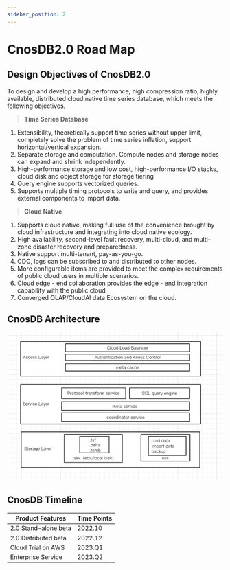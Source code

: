 ```yaml
---
sidebar_position: 2
---
```


# CnosDB2.0 Road Map

## **Design Objectives of CnosDB2.0**

To design and develop a high performance, high compression ratio, highly available, distributed cloud native time series
database, which meets the following objectives.

> **Time Series Database**

1. Extensibility, theoretically support time series without upper limit, completely solve the problem of time series
inflation, support horizontal/vertical expansion.
2. Separate storage and computation. Compute nodes and storage nodes can expand and shrink independently.
3. High-performance storage and low cost, high-performance I/O stacks, cloud disk and object storage for storage tiering
4. Query engine supports vectorized queries.
5. Supports multiple timing protocols to write and query, and provides external components to import data.

> **Cloud Native**

1. Supports cloud native, making full use of the convenience brought by cloud infrastructure and integrating into cloud
native ecology.
2. High availability, second-level fault recovery, multi-cloud, and multi-zone disaster recovery and preparedness.
3. Native support multi-tenant, pay-as-you-go.
4. CDC, logs can be subscribed to and distributed to other nodes.
5. More configurable items are provided to meet the complex requirements of public cloud users in multiple scenarios.
6. Cloud edge - end collaboration provides the edge - end integration capability with the public cloud
7. Converged OLAP/CloudAI data Ecosystem on the cloud.

## **CnosDB Architecture**

![整体架构](../../../source/_static/img/arch.jpg)

## **CnosDB Timeline**

| Product Features     | Time Points |
|----------------------|-------------|
| 2.0 Stand-alone beta | 2022.10     |
| 2.0 Distributed beta | 2022.12     |
| Cloud Trial on AWS   | 2023.Q1     |
| Enterprise Service   | 2023.Q2     |
